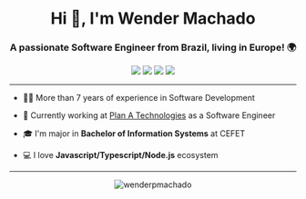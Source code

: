 <h1 align="center">
  Hi 👋, I'm Wender Machado
</h1>
<h3 align="center">
  A passionate Software Engineer from Brazil, living in Europe! 🌍
</h3>

<p align="center">
  <a href="https://www.tiktok.com/@wendermachadodev" alt="TikTok">
  <img src="https://img.shields.io/badge/-TikTok-000000?style=for-the-badge&logo=tiktok&logoColor=white&link=https://www.tiktok.com/@wendermachadodev"/></a>
  
  <a href="https://www.instagram.com/wenderpmachado/" alt="Instagram">
  <img src="https://img.shields.io/badge/-Instagram-DF0174?style=for-the-badge&logo=instagram&logoColor=white&link=https://www.instagram.com/wenderpmachado/"/></a>
  
  <a href="https://www.linkedin.com/in/wenderpmachado" alt="Linkedin">
  <img src="https://img.shields.io/badge/-Linkedin-0e76a8?style=for-the-badge&logo=Linkedin&logoColor=white&link=https://www.linkedin.com/in/wenderpmachado" /></a>

  <a href="mailto:wenderpmachado@gmail.com" alt="Facebook">
  <img src="https://img.shields.io/badge/-Gmail-c14438?style=for-the-badge&logo=Gmail&logoColor=white&link=mailto:wenderpmachado@gmail.com"/></a>
</p>

<hr>

<p>
  
  - 👨‍💻 More than 7 years of experience in Software Development
       
  - 💼 Currently working at [Plan A Technologies](https://planatechnologies.com/) as a Software Engineer

  - 🎓 I'm major in **Bachelor of Information Systems** at CEFET

  - 💻 I love **Javascript/Typescript/Node.js** ecosystem
  
</p>
  
<hr>

<p align="center"> <img src="https://github-readme-stats.vercel.app/api?username=wenderpmachado&show_icons=true&theme=tokyonight" alt="wenderpmachado" />

